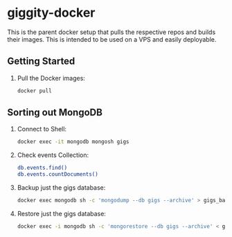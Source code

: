 # giggity-docker
This is the parent docker setup that pulls the respective repos and builds
their images. This is intended to be used on a VPS and easily deployable.


## Getting Started
1. Pull the Docker images:
   ```bash
   docker pull
   ```


## Sorting out MongoDB

1. Connect to Shell:
    ```bash
    docker exec -it mongodb mongosh gigs
    ```
2. Check events Collection:
    ```bash
    db.events.find()  
    db.events.countDocuments()
    ```
3. Backup just the gigs database:
   ```bash
   docker exec mongodb sh -c 'mongodump --db gigs --archive' > gigs_backup.archive
   ```

4. Restore just the gigs database:
   ```bash
   docker exec -i mongodb sh -c 'mongorestore --db gigs --archive' < gigs_backup.archive
   ```